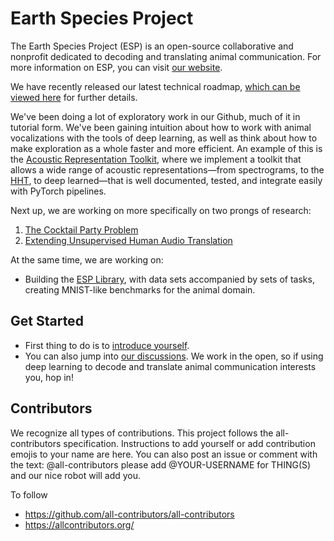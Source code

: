 # Earth Species Project

The Earth Species Project (ESP) is an open-source collaborative and nonprofit dedicated to decoding and translating animal communication. For more information on ESP, you can visit [our website](https://earthspecies.org).

We have recently released our latest technical roadmap, [which can be viewed here](./roadmaps/ai.md) for further details.

We've been doing a lot of exploratory work in our Github, much of it in tutorial form. We've been gaining intuition about how to work with animal vocalizations with the tools of deep learning, as well as think about how to make exploration as a whole faster and more efficient. An example of this is the [Acoustic Representation Toolkit](https://github.com/earthspecies/project/discussions), where we implement a toolkit that allows a wide range of acoustic representations—from spectrograms, to the [HHT](https://en.wikipedia.org/wiki/Hilbert%E2%80%93Huang_transform), to deep learned—that is well documented, tested, and integrate easily with PyTorch pipelines.

Next up, we are working on more specifically on two prongs of research:

1. [The Cocktail Party Problem](https://github.com/earthspecies/cocktail-party-problem)
1. [Extending Unsupervised Human Audio Translation](https://github.com/earthspecies/audio-embeddings)

At the same time, we are working on:

* Building the [ESP Library](https://github.com/earthspecies/library), with data sets accompanied by sets of tasks, creating MNIST-like benchmarks for the animal domain.


## Get Started

* First thing to do is to [introduce yourself](https://github.com/earthspecies/project/discussions/22).
* You can also jump into [our discussions](https://github.com/earthspecies/project/discussions). We work in the open, so if using deep learning to decode and translate animal communication interests you, hop in!


## Contributors

We recognize all types of contributions. This project follows the all-contributors specification. Instructions to add yourself or add contribution emojis to your name are here. You can also post an issue or comment with the text: @all-contributors please add @YOUR-USERNAME for THING(S) and our nice robot will add you.

To follow

- https://github.com/all-contributors/all-contributors
- https://allcontributors.org/

